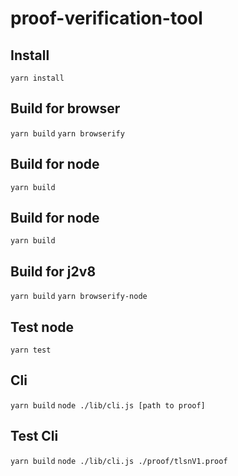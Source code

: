# proof-verification-tool

## Install

`yarn install`

## Build for browser

`yarn build`
`yarn browserify`

## Build for node

`yarn build`

## Build for node

`yarn build`

## Build for j2v8

`yarn build`
`yarn browserify-node`

## Test node

`yarn test`

## Cli

`yarn build`
`node ./lib/cli.js [path to proof]`

## Test Cli

`yarn build`
`node ./lib/cli.js ./proof/tlsnV1.proof`
